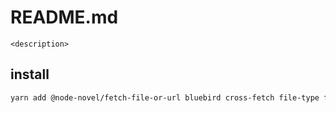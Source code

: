 # README.md

    <description>

## install

```bash
yarn add @node-novel/fetch-file-or-url bluebird cross-fetch file-type fs-extra
```


